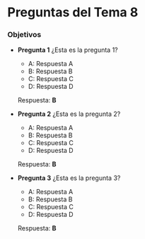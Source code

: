 Preguntas del Tema 8
====================
### Objetivos



* **Pregunta 1**
¿Esta es la pregunta 1? <br />
  + A: Respuesta A <br />
  + B: Respuesta B <br />
  + C: Respuesta C <br />
  + D: Respuesta D <br />

  Respuesta: **B** <br />

* **Pregunta 2**
¿Esta es la pregunta 2? <br />
  + A: Respuesta A <br />
  + B: Respuesta B <br />
  + C: Respuesta C <br />
  + D: Respuesta D <br />

  Respuesta: **B** <br />

* **Pregunta 3**
¿Esta es la pregunta 3? <br />
  + A: Respuesta A <br />
  + B: Respuesta B <br />
  + C: Respuesta C <br />
  + D: Respuesta D <br />

  Respuesta: **B** <br />
